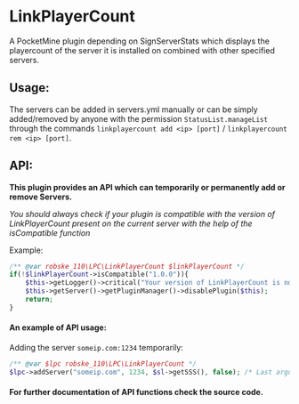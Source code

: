 # LinkPlayerCount
A PocketMine plugin depending on SignServerStats which displays the playercount of the server it is installed on combined with other specified servers.

## Usage:
The servers can be added in servers.yml manually or can be simply added/removed by anyone with the permission `StatusList.manageList` through the commands `linkplayercount add <ip> [port]` / `linkplayercount rem <ip> [port]`.

## API:
**This plugin provides an API which can temporarily or permanently add or remove Servers.**

_You should always check if your plugin is compatible with the version of LinkPlayerCount present on the current server with the help of the isCompatible function_

Example:
```php
/** @var robske_110\LPC\LinkPlayerCount $linkPlayerCount */
if(!$linkPlayerCount->isCompatible("1.0.0")){
   	$this->getLogger()->critical("Your version of LinkPlayerCount is not compatible with this plugin");
	$this->getServer()->getPluginManager()->disablePlugin($this);
	return;
}
```
#### An example of API usage:
Adding the server `someip.com:1234` temporarily:
```php
/** @var $lpc robske_110\LPC\LinkPlayerCount */
$lpc->addServer("someip.com", 1234, $sl->getSSS(), false); /* Last argument is whether to save the server to disk or not */
```

#### For further documentation of API functions check the source code.